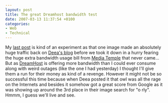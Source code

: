 ```yaml
---
layout: post
title: The great Dreamhost bandwidth test
date: 2007-03-13 11:37:54 +0100
categories:
- Web
- Technical
---
```

<p>My <a href="http://www.rusiczki.net/blog/archives/2007/03/13/o_rly">last post</a> is kind of an experiment as that one image made an absolutely huge traffic back on <a href="http://deea.supermagnet.ro">Deea's blog</a> before we took it down in a hurry fearing the huge extra bandwidth usage bill from <a href="http://www.mediatemple.net">Media Temple</a> that never came... But as <a href="http://www.dreamhost.com">DreamHost</a> is offering more bandwidth than I could ever consume along with weird outages (like the one I had yesterday) I thought I'll give them a run for their money as kind of a revenge. However it might not be so successful this time because when Deea posted it that owl was all the rage on the Internets and besides it somehow got a great score from Google as it was showing up around the 3rd place in their image search for "o rly". Hmmm, I guess we'll live and see.</p>
